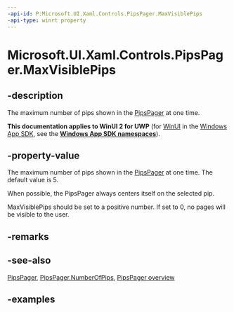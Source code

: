 ```yaml
---
-api-id: P:Microsoft.UI.Xaml.Controls.PipsPager.MaxVisiblePips
-api-type: winrt property
---
```


# Microsoft.UI.Xaml.Controls.PipsPager.MaxVisiblePips

<!--
public int MaxVisiblePips { get; set; }
-->

## -description

The maximum number of pips shown in the [PipsPager](pipspager.md) at one time.

**This documentation applies to WinUI 2 for UWP** (for [WinUI](/windows/apps/winui/winui3/) in the [Windows App SDK](/windows/apps/windows-app-sdk/), see the **[Windows App SDK namespaces](/windows/windows-app-sdk/api/winrt/)**).

## -property-value

The maximum number of pips shown in the [PipsPager](pipspager.md) at one time. The default value is 5.

When possible, the PipsPager always centers itself on the selected pip.

MaxVisiblePips should be set to a positive number. If set to 0, no pages will be visible to the user.

## -remarks

## -see-also

[PipsPager](pipspager.md), [PipsPager.NumberOfPips](pipspager_numberofpages.md), [PipsPager overview](/windows/apps/design/controls/pipspager)

## -examples
